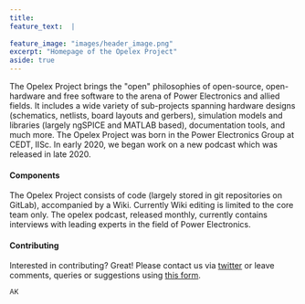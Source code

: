 ```yaml
---
title: 
feature_text:  |
  
feature_image: "images/header_image.png"
excerpt: "Homepage of the Opelex Project"
aside: true
---
```


The Opelex Project brings the "open" philosophies of open-source, open-hardware and free software to the arena of Power Electronics and allied fields. It includes a wide variety of sub-projects spanning hardware designs (schematics, netlists, board layouts and gerbers), simulation models and libraries (largely ngSPICE and MATLAB based), documentation tools, and much more. The Opelex Project was born in the Power Electronics Group at CEDT, IISc. In early 2020, we began work on a new podcast which was released in late 2020.

#### Components
The Opelex Project consists of code (largely stored in git repositories on GitLab), accompanied by a Wiki.
Currently Wiki editing is limited to the core team only. The opelex podcast, released monthly, currently contains interviews with leading experts in the field of Power Electronics. 

#### Contributing
Interested in contributing? Great!
Please contact us via [twitter](https://twitter.com/opelexnet "@opelexnet") or leave comments, queries or suggestions using [this form](https://forms.gle/CywbzqcqRBp46xFn9).

<small>AK</small>

